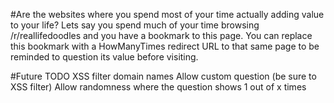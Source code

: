 #Are the websites where you spend most of your time actually adding value to your life?
Lets say you spend much of your time browsing /r/reallifedoodles and you have a
bookmark to this page.
You can replace this bookmark with a HowManyTimes redirect URL to that same page to be reminded
to question its value before visiting.

#Future TODO
XSS filter domain names
Allow custom question (be sure to XSS filter)
Allow randomness where the question shows 1 out of x times
